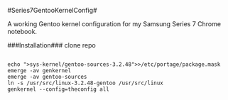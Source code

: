 #Series7GentooKernelConfig#

A working Gentoo kernel configuration for my Samsung Series 7 Chrome notebook.

###Installation###
clone repo

<pre><code>
echo ">sys-kernel/gentoo-sources-3.2.48">>/etc/portage/package.mask
emerge -av genkernel
emerge -av gentoo-sources
ln -s /usr/src/linux-3.2.48-gentoo /usr/src/linux
genkernel --config=theconfig all
</code></pre>
